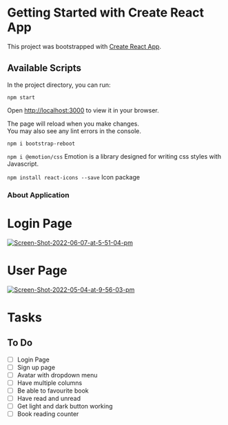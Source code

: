 # Getting Started with Create React App

This project was bootstrapped with [Create React App](https://github.com/facebook/create-react-app).

## Available Scripts

In the project directory, you can run:

`npm start`

Open [http://localhost:3000](http://localhost:3000) to view it in your browser.

The page will reload when you make changes.\
You may also see any lint errors in the console.

`npm i bootstrap-reboot`

`npm i @emotion/css`
Emotion is a library designed for writing css styles with Javascript.

`npm install react-icons --save`
Icon package

### About Application

# Login Page
<a href="https://ibb.co/5k4C10d"><img src="https://i.ibb.co/5k4C10d/Screen-Shot-2022-06-07-at-5-51-04-pm.png" alt="Screen-Shot-2022-06-07-at-5-51-04-pm" border="0"></a>

# User Page
<a href="https://ibb.co/gWHcwNz"><img src="https://i.ibb.co/R6ZJPfz/Screen-Shot-2022-05-04-at-9-56-03-pm.png" alt="Screen-Shot-2022-05-04-at-9-56-03-pm" border="0"></a><br />

# Tasks
## To Do

- [ ] Login Page
- [ ] Sign up page
- [ ] Avatar with dropdown menu
- [ ] Have multiple columns
- [ ] Be able to favourite book
- [ ] Have read and unread
- [ ] Get light and dark button working
- [ ] Book reading counter
